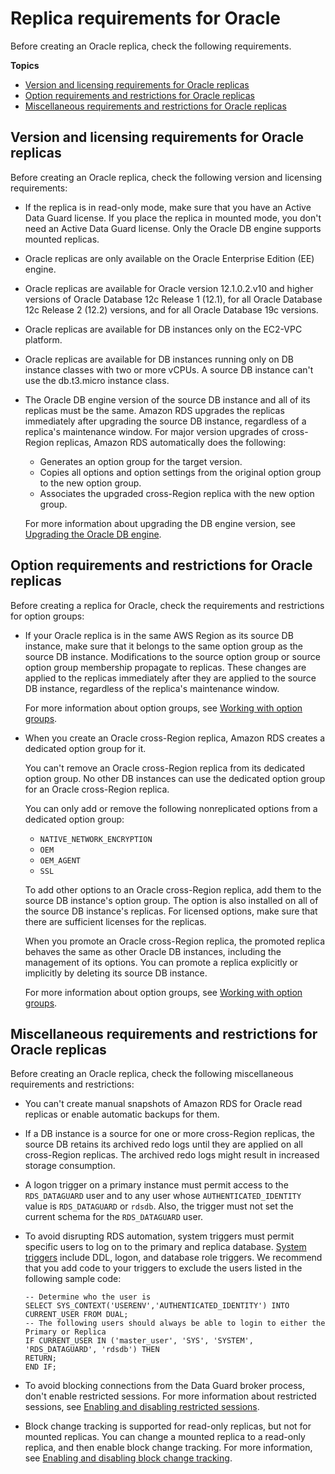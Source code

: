 # Replica requirements for Oracle<a name="oracle-read-replicas.limitations"></a>

Before creating an Oracle replica, check the following requirements\.

**Topics**
+ [Version and licensing requirements for Oracle replicas](#oracle-read-replicas.limitations.versions-and-licenses)
+ [Option requirements and restrictions for Oracle replicas](#oracle-read-replicas.limitations.options)
+ [Miscellaneous requirements and restrictions for Oracle replicas](#oracle-read-replicas.limitations.miscellaneous)

## Version and licensing requirements for Oracle replicas<a name="oracle-read-replicas.limitations.versions-and-licenses"></a>

Before creating an Oracle replica, check the following version and licensing requirements:
+ If the replica is in read\-only mode, make sure that you have an Active Data Guard license\. If you place the replica in mounted mode, you don't need an Active Data Guard license\. Only the Oracle DB engine supports mounted replicas\.
+ Oracle replicas are only available on the Oracle Enterprise Edition \(EE\) engine\.
+ Oracle replicas are available for Oracle version 12\.1\.0\.2\.v10 and higher versions of Oracle Database 12c Release 1 \(12\.1\), for all Oracle Database 12c Release 2 \(12\.2\) versions, and for all Oracle Database 19c versions\.
+ Oracle replicas are available for DB instances only on the EC2\-VPC platform\.
+ Oracle replicas are available for DB instances running only on DB instance classes with two or more vCPUs\. A source DB instance can't use the db\.t3\.micro instance class\.
+ The Oracle DB engine version of the source DB instance and all of its replicas must be the same\. Amazon RDS upgrades the replicas immediately after upgrading the source DB instance, regardless of a replica's maintenance window\. For major version upgrades of cross\-Region replicas, Amazon RDS automatically does the following:
  + Generates an option group for the target version\.
  + Copies all options and option settings from the original option group to the new option group\.
  + Associates the upgraded cross\-Region replica with the new option group\.

  For more information about upgrading the DB engine version, see [Upgrading the Oracle DB engine](USER_UpgradeDBInstance.Oracle.md)\.

## Option requirements and restrictions for Oracle replicas<a name="oracle-read-replicas.limitations.options"></a>

Before creating a replica for Oracle, check the requirements and restrictions for option groups:
+ If your Oracle replica is in the same AWS Region as its source DB instance, make sure that it belongs to the same option group as the source DB instance\. Modifications to the source option group or source option group membership propagate to replicas\. These changes are applied to the replicas immediately after they are applied to the source DB instance, regardless of the replica's maintenance window\.

  For more information about option groups, see [Working with option groups](USER_WorkingWithOptionGroups.md)\.
+ When you create an Oracle cross\-Region replica, Amazon RDS creates a dedicated option group for it\.

  You can't remove an Oracle cross\-Region replica from its dedicated option group\. No other DB instances can use the dedicated option group for an Oracle cross\-Region replica\.

  You can only add or remove the following nonreplicated options from a dedicated option group:
  + `NATIVE_NETWORK_ENCRYPTION`
  + `OEM`
  + `OEM_AGENT`
  + `SSL`

  To add other options to an Oracle cross\-Region replica, add them to the source DB instance's option group\. The option is also installed on all of the source DB instance's replicas\. For licensed options, make sure that there are sufficient licenses for the replicas\.

  When you promote an Oracle cross\-Region replica, the promoted replica behaves the same as other Oracle DB instances, including the management of its options\. You can promote a replica explicitly or implicitly by deleting its source DB instance\.

  For more information about option groups, see [Working with option groups](USER_WorkingWithOptionGroups.md)\.

## Miscellaneous requirements and restrictions for Oracle replicas<a name="oracle-read-replicas.limitations.miscellaneous"></a>

Before creating an Oracle replica, check the following miscellaneous requirements and restrictions:
+ You can't create manual snapshots of Amazon RDS for Oracle read replicas or enable automatic backups for them\. 
+ If a DB instance is a source for one or more cross\-Region replicas, the source DB retains its archived redo logs until they are applied on all cross\-Region replicas\. The archived redo logs might result in increased storage consumption\.
+ A logon trigger on a primary instance must permit access to the `RDS_DATAGUARD` user and to any user whose `AUTHENTICATED_IDENTITY` value is `RDS_DATAGUARD` or `rdsdb`\. Also, the trigger must not set the current schema for the `RDS_DATAGUARD` user\.
+ To avoid disrupting RDS automation, system triggers must permit specific users to log on to the primary and replica database\. [System triggers](https://docs.oracle.com/en/database/oracle/oracle-database/19/lnpls/plsql-triggers.html#GUID-FE23FCE8-DE36-41EF-80A9-6B4B49E80E5B) include DDL, logon, and database role triggers\. We recommend that you add code to your triggers to exclude the users listed in the following sample code:

  ```
  -- Determine who the user is
  SELECT SYS_CONTEXT('USERENV','AUTHENTICATED_IDENTITY') INTO CURRENT_USER FROM DUAL;
  -- The following users should always be able to login to either the Primary or Replica
  IF CURRENT_USER IN ('master_user', 'SYS', 'SYSTEM', 'RDS_DATAGUARD', 'rdsdb') THEN
  RETURN;
  END IF;
  ```
+ To avoid blocking connections from the Data Guard broker process, don't enable restricted sessions\. For more information about restricted sessions, see [Enabling and disabling restricted sessions](Appendix.Oracle.CommonDBATasks.System.md#Appendix.Oracle.CommonDBATasks.RestrictedSession)\.
+ Block change tracking is supported for read\-only replicas, but not for mounted replicas\. You can change a mounted replica to a read\-only replica, and then enable block change tracking\. For more information, see [Enabling and disabling block change tracking](Appendix.Oracle.CommonDBATasks.RMAN.md#Appendix.Oracle.CommonDBATasks.BlockChangeTracking)\.